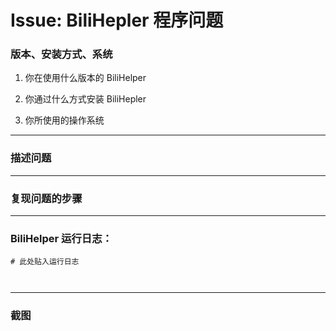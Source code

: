 # Issue: BiliHepler 程序问题
<!-- 上面是标题 下面才是正文 -->
### 版本、安装方式、系统

1. 你在使用什么版本的 BiliHelper


2. 你通过什么方式安装 BiliHepler


3. 你所使用的操作系统


---

### 描述问题
<!-- 在下方简要描述问题 -->


---

### 复现问题的步骤
<!-- 在下方描述如何复现问题 -->


---

### BiliHelper 运行日志：
<!-- 如果条件允许请附日志 -->

```shell
# 此处贴入运行日志



```

---

### 截图
<!-- 如果条件允许请附图 -->

